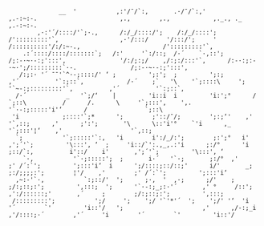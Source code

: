                   __  '           ,:'/¯/`:,       .·/¯/`:,'                ,.-:~:-.                       ,.,        ,.,            ,._., ._                                   ,.-:~:-.            
            ,·:'´/::::/'`;·.,      /:/_/::::/';    /:/_/::::';             /':::::::::'`,                 ,·'/:::/     '/:::/';     '    /::::::::::'/:/:~-.,                       /':::::::::'`,          
        .:´::::/::::/:::::::`;   /:'     '`:/::;  /·´    `·,::';          /;:-·~·-:;':::',               '/:/;:;/    ,/:;:/:::'`,      /:-·:;:-·~·';/:::::::::`·-.               /;:-·~·-:;':::',         
       /:;:· '´ ¯¯'`^·-;::::/' ‘ ;         ';:';  ;         ';:;        ,'´          '`:;::`,            /·´    ;`   '\    '`;::::\     ';           '`~-:;:::::::::'`,          ,'´          '`:;::`,       
      /·´           _   '`;/‘    |         'i::i  i         'i:';°      /                `;::\          /      /.      \     '`;:::',    ',.                 '`·-:;:::::'i'‘      /                `;::\      
     'i            ;::::'`;*      ';        ;'::/¯/;        ';:;‘'    ,'                   '`,::;      ,'      ;':';       '\      \::'i'°    `'i      ,_            '`;:::'¦‘    ,'                   '`,::;    
      `;           '`;:::::'`:,   'i        i':/_/:';        ;:';°   i'       ,';´'`;         '\:::', ‘  ;     'i::/`':.,_,.:'i      ;:/°      'i      ;::/`:,          i'::/    i'       ,';´'`;         '\:::', ‘
        `·,           '`·;:::::';  ;       i·´   '`·;       ;:/°  ,'        ;' /´:`';         ';:::'i‘  i      ';/::::;::/::;'      i/'       _;     ;:/;;;;:';        ¦'/    ,'        ;' /´:`';         ';:::'i‘
      ,~:-'`·,           `:;::/'  ';      ;·,  '  ,·;      ;/'    ;        ;/:;::;:';         ',:::;  ';      '`·-:;_;:·'´       ,' °     /::';   ,':/::::::;'       ,´     ;        ;/:;::;:';         ',:::;
     /:::::::::';           ';/     ';    ';/ '`'*'´  ';    ';/' '‘  'i        '´        `'         'i::'/   ';                      ,'      ,/-:;_i  ,'/::::;·´        ,'´     'i        '´        `'         'i::'/
   
